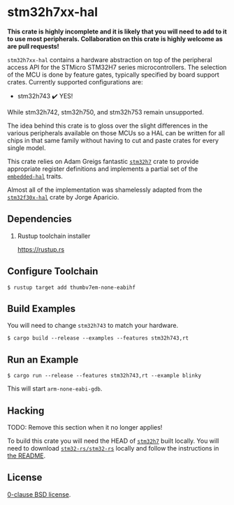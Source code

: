 # stm32h7xx-hal

**This crate is highly incomplete and it is likely that you will need to add to
it to use most peripherals. Collaboration on this crate is highly welcome as
are pull requests!**

`stm32h7xx-hal` contains a hardware abstraction on top of the peripheral access
API for the STMicro STM32H7 series microcontrollers. The selection of the MCU
is done by feature gates, typically specified by board support crates.
Currently supported configurations are:

*   stm32h743 ✔️ YES!

While stm32h742, stm32h750, and stm32h753 remain unsupported.

The idea behind this crate is to gloss over the slight differences in the
various peripherals available on those MCUs so a HAL can be written for all
chips in that same family without having to cut and paste crates for every
single model.

This crate relies on Adam Greigs fantastic [`stm32h7`][] crate to provide
appropriate register definitions and implements a partial set of the
[`embedded-hal`][] traits.

Almost all of the implementation was shamelessly adapted from the
[`stm32f30x-hal`][] crate by Jorge Aparicio.

Dependencies
--------

1. Rustup toolchain installer

    https://rustup.rs


Configure Toolchain
--------

`$ rustup target add thumbv7em-none-eabihf`

Build Examples
--------

You will need to change `stm32h743` to match your hardware.

`$ cargo build --release --examples --features stm32h743,rt`

Run an Example
--------

`$ cargo run --release --features stm32h743,rt --example blinky`

This will start `arm-none-eabi-gdb`.

Hacking
--------

TODO: Remove this section when it no longer applies!

To build this crate you will need the HEAD of [`stm32h7`][] built
locally. You will need to download
[`stm32-rs/stm32-rs`](https://github.com/stm32-rs/stm32-rs) locally
and follow the instructions in [the
README](https://github.com/stm32-rs/stm32-rs#generating-device-crates--building-locally).

License
--------

[0-clause BSD license](LICENSE-0BSD.txt).

[`stm32h7`]: https://crates.io/crates/stm32h7
[`stm32f30x-hal`]: https://github.com/japaric/stm32f30x-hal
[`embedded-hal`]: https://github.com/japaric/embedded-hal
